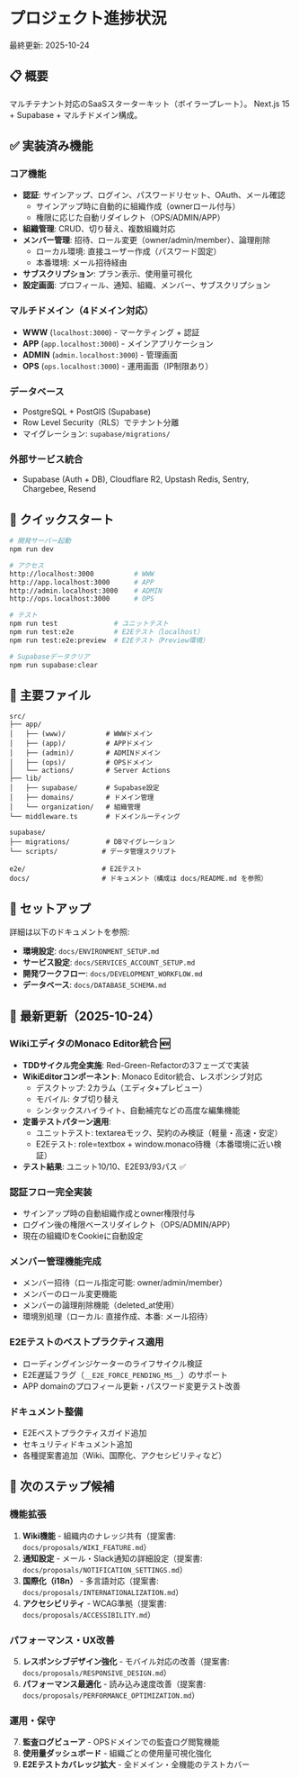 # プロジェクト進捗状況

最終更新: 2025-10-24

## 📋 概要

マルチテナント対応のSaaSスターターキット（ボイラープレート）。
Next.js 15 + Supabase + マルチドメイン構成。

## ✅ 実装済み機能

### コア機能
- **認証**: サインアップ、ログイン、パスワードリセット、OAuth、メール確認
  - サインアップ時に自動的に組織作成（ownerロール付与）
  - 権限に応じた自動リダイレクト（OPS/ADMIN/APP）
- **組織管理**: CRUD、切り替え、複数組織対応
- **メンバー管理**: 招待、ロール変更（owner/admin/member）、論理削除
  - ローカル環境: 直接ユーザー作成（パスワード固定）
  - 本番環境: メール招待経由
- **サブスクリプション**: プラン表示、使用量可視化
- **設定画面**: プロフィール、通知、組織、メンバー、サブスクリプション

### マルチドメイン（4ドメイン対応）
- **WWW** (`localhost:3000`) - マーケティング + 認証
- **APP** (`app.localhost:3000`) - メインアプリケーション
- **ADMIN** (`admin.localhost:3000`) - 管理画面
- **OPS** (`ops.localhost:3000`) - 運用画面（IP制限あり）

### データベース
- PostgreSQL + PostGIS (Supabase)
- Row Level Security（RLS）でテナント分離
- マイグレーション: `supabase/migrations/`

### 外部サービス統合
- Supabase (Auth + DB), Cloudflare R2, Upstash Redis, Sentry, Chargebee, Resend

## 🚀 クイックスタート

```bash
# 開発サーバー起動
npm run dev

# アクセス
http://localhost:3000          # WWW
http://app.localhost:3000      # APP
http://admin.localhost:3000    # ADMIN
http://ops.localhost:3000      # OPS

# テスト
npm run test              # ユニットテスト
npm run test:e2e          # E2Eテスト（localhost）
npm run test:e2e:preview  # E2Eテスト（Preview環境）

# Supabaseデータクリア
npm run supabase:clear
```

## 📂 主要ファイル

```
src/
├── app/
│   ├── (www)/          # WWWドメイン
│   ├── (app)/          # APPドメイン
│   ├── (admin)/        # ADMINドメイン
│   ├── (ops)/          # OPSドメイン
│   └── actions/        # Server Actions
├── lib/
│   ├── supabase/       # Supabase設定
│   ├── domains/        # ドメイン管理
│   └── organization/   # 組織管理
└── middleware.ts       # ドメインルーティング

supabase/
├── migrations/         # DBマイグレーション
└── scripts/           # データ管理スクリプト

e2e/                   # E2Eテスト
docs/                  # ドキュメント（構成は docs/README.md を参照）
```

## 🔧 セットアップ

詳細は以下のドキュメントを参照:
- **環境設定**: `docs/ENVIRONMENT_SETUP.md`
- **サービス設定**: `docs/SERVICES_ACCOUNT_SETUP.md`
- **開発ワークフロー**: `docs/DEVELOPMENT_WORKFLOW.md`
- **データベース**: `docs/DATABASE_SCHEMA.md`

## 📅 最新更新（2025-10-24）

### WikiエディタのMonaco Editor統合 🆕
- **TDDサイクル完全実施**: Red-Green-Refactorの3フェーズで実装
- **WikiEditorコンポーネント**: Monaco Editor統合、レスポンシブ対応
  - デスクトップ: 2カラム（エディタ+プレビュー）
  - モバイル: タブ切り替え
  - シンタックスハイライト、自動補完などの高度な編集機能
- **定番テストパターン適用**:
  - ユニットテスト: textareaモック、契約のみ検証（軽量・高速・安定）
  - E2Eテスト: role=textbox + window.monaco待機（本番環境に近い検証）
- **テスト結果**: ユニット10/10、E2E93/93パス ✅

### 認証フロー完全実装
- サインアップ時の自動組織作成とowner権限付与
- ログイン後の権限ベースリダイレクト（OPS/ADMIN/APP）
- 現在の組織IDをCookieに自動設定

### メンバー管理機能完成
- メンバー招待（ロール指定可能: owner/admin/member）
- メンバーのロール変更機能
- メンバーの論理削除機能（deleted_at使用）
- 環境別処理（ローカル: 直接作成、本番: メール招待）

### E2Eテストのベストプラクティス適用
- ローディングインジケーターのライフサイクル検証
- E2E遅延フラグ（`__E2E_FORCE_PENDING_MS__`）のサポート
- APP domainのプロフィール更新・パスワード変更テスト改善

### ドキュメント整備
- E2Eベストプラクティスガイド追加
- セキュリティドキュメント追加
- 各種提案書追加（Wiki、国際化、アクセシビリティなど）

## 🎯 次のステップ候補

### 機能拡張
1. **Wiki機能** - 組織内のナレッジ共有（提案書: `docs/proposals/WIKI_FEATURE.md`）
2. **通知設定** - メール・Slack通知の詳細設定（提案書: `docs/proposals/NOTIFICATION_SETTINGS.md`）
3. **国際化（i18n）** - 多言語対応（提案書: `docs/proposals/INTERNATIONALIZATION.md`）
4. **アクセシビリティ** - WCAG準拠（提案書: `docs/proposals/ACCESSIBILITY.md`）

### パフォーマンス・UX改善
5. **レスポンシブデザイン強化** - モバイル対応の改善（提案書: `docs/proposals/RESPONSIVE_DESIGN.md`）
6. **パフォーマンス最適化** - 読み込み速度改善（提案書: `docs/proposals/PERFORMANCE_OPTIMIZATION.md`）

### 運用・保守
7. **監査ログビューア** - OPSドメインでの監査ログ閲覧機能
8. **使用量ダッシュボード** - 組織ごとの使用量可視化強化
9. **E2Eテストカバレッジ拡大** - 全ドメイン・全機能のテストカバー